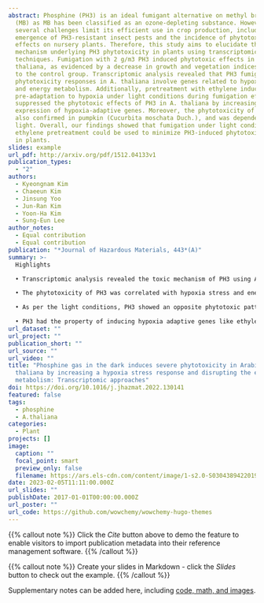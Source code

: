 ```yaml
---
abstract: Phosphine (PH3) is an ideal fumigant alternative on methyl bromide
  (MB) as MB has been classified as an ozone-depleting substance. However,
  several challenges limit its efficient use in crop production, including the
  emergence of PH3-resistant insect pests and the incidence of phytotoxic
  effects on nursery plants. Therefore, this study aims to elucidate the
  mechanism underlying PH3 phytotoxicity in plants using transcriptomic
  techniques. Fumigation with 2 g/m3 PH3 induced phytotoxic effects in A.
  thaliana, as evidenced by a decrease in growth and vegetation indices compared
  to the control group. Transcriptomic analysis revealed that PH3 fumigation
  phytotoxicity responses in A. thaliana involve genes related to hypoxia stress
  and energy metabolism. Additionally, pretreatment with ethylene induced
  pre-adaptation to hypoxia under light conditions during fumigation effectively
  suppressed the phytotoxic effects of PH3 in A. thaliana by increasing the
  expression of hypoxia-adaptive genes. Moreover, the phytotoxicity of PH3 was
  also confirmed in pumpkin (Cucurbita moschata Duch.), and was dependent on
  light. Overall, our findings showed that fumigation under light conditions and
  ethylene pretreatment could be used to minimize PH3-induced phytotoxic effects
  in plants.
slides: example
url_pdf: http://arxiv.org/pdf/1512.04133v1
publication_types:
  - "2"
authors:
  - Kyeongnam Kim
  - Chaeeun Kim
  - Jinsung Yoo
  - Jun-Ran Kim
  - Yoon-Ha Kim
  - Sung-Eun Lee
author_notes:
  - Equal contribution
  - Equal contribution
publication: "*Journal of Hazardous Materials, 443*(A)"
summary: >-
  Highlights

  • Transcriptomic analysis revealed the toxic mechanism of PH3 using A. thaliana.

  • The phytotoxicity of PH3 was correlated with hypoxia stress and energy metabolism.

  • As per the light conditions, PH3 showed an opposite phytotoxic pattern.

  • PH3 had the property of inducing hypoxia adaptive genes like ethylene.
url_dataset: ""
url_project: ""
publication_short: ""
url_source: ""
url_video: ""
title: "Phosphine gas in the dark induces severe phytotoxicity in Arabidopsis
  thaliana by increasing a hypoxia stress response and disrupting the energy
  metabolism: Transcriptomic approaches"
doi: https://doi.org/10.1016/j.jhazmat.2022.130141
featured: false
tags:
  - phosphine
  - A.thaliana
categories:
  - Plant
projects: []
image:
  caption: ""
  focal_point: smart
  preview_only: false
  filename: https://ars.els-cdn.com/content/image/1-s2.0-S0304389422019355-ga1.jpg
date: 2023-02-05T11:11:00.000Z
url_slides: ""
publishDate: 2017-01-01T00:00:00.000Z
url_poster: ""
url_code: https://github.com/wowchemy/wowchemy-hugo-themes
---
```


{{% callout note %}}
Click the *Cite* button above to demo the feature to enable visitors to import publication metadata into their reference management software.
{{% /callout %}}

{{% callout note %}}
Create your slides in Markdown - click the *Slides* button to check out the example.
{{% /callout %}}

Supplementary notes can be added here, including [code, math, and images](https://wowchemy.com/docs/writing-markdown-latex/).
